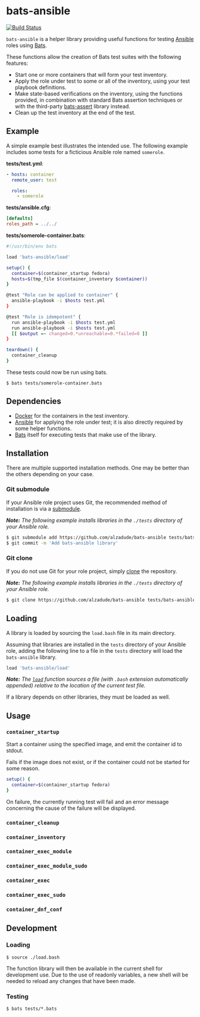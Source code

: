 # bats-ansible

[![Build Status](https://travis-ci.org/alzadude/bats-ansible.svg?branch=master)](https://travis-ci.org/alzadude/bats-ansible)

`bats-ansible` is a helper library providing useful functions for
testing [Ansible][ansible] roles using [Bats][bats].

These functions allow the creation of Bats test suites with
the following features:

- Start one or more containers that will form your test inventory.
- Apply the role under test to some or all of the inventory, using
your test playbook definitions.
- Make state-based verifications on the inventory, using the functions provided, in combination with standard Bats assertion techniques or with the third-party [bats-assert][bats-assert] library instead.
- Clean up the test inventory at the end of the test.

## Example

A simple example best illustrates the intended use. The following example includes some tests for a ficticious Ansible role named `somerole`.

**tests/test.yml**:
```yaml
- hosts: container
  remote_user: test

  roles:
    - somerole
```

**tests/ansible.cfg**:
```ini
[defaults]
roles_path = ../../
```

**tests/somerole-container.bats**:
```bash
#!/usr/bin/env bats

load 'bats-ansible/load'

setup() {
  container=$(container_startup fedora)
  hosts=$(tmp_file $(container_inventory $container))
}

@test "Role can be applied to container" {
  ansible-playbook -i $hosts test.yml
}

@test "Role is idempotent" {
  run ansible-playbook -i $hosts test.yml
  run ansible-playbook -i $hosts test.yml
  [[ $output =~ changed=0.*unreachable=0.*failed=0 ]]
}

teardown() {
  container_cleanup
}
```
These tests could now be run using bats.

    $ bats tests/somerole-container.bats

## Dependencies
- [Docker][docker] for the containers in the test inventory.
- [Ansible][ansible] for applying the role under test; it is also directly required by some helper functions.
- [Bats][bats] itself for executing tests that make use of the library.

## Installation

There are multiple supported installation methods. One may be better than the others depending on your case.

### Git submodule

If your Ansible role project uses Git, the recommended method of installation is via a [submodule][git-book-submod].

*__Note:__ The following example installs libraries in the `./tests` directory of your Ansible role.*

```sh
$ git submodule add https://github.com/alzadude/bats-ansible tests/bats-ansible
$ git commit -m 'Add bats-ansible library'
```

### Git clone

If you do not use Git for your role project, simply [clone][git-book-clone] the repository.

*__Note:__ The following example installs libraries in the
`./tests` directory of your Ansible role.*

```sh
$ git clone https://github.com/alzadude/bats-ansible tests/bats-ansible
```

## Loading

A library is loaded by sourcing the `load.bash` file in its main
directory.

Assuming that libraries are installed in the `tests` directory of your Ansible role, adding the following line to a file in the `tests` directory will load the `bats-ansible` library.

```sh
load 'bats-ansible/load'
```

*__Note:__ The [`load`][bats-load] function sources a file (with
`.bash` extension automatically appended) relative to the location of the current test file.*

If a library depends on other libraries, they must be loaded as well.


## Usage

### `container_startup`

Start a container using the specified image, and emit the container id to stdout.

Fails if the image does not exist, or if the container could not be started for some reason.

```bash
setup() {
  container=$(container_startup fedora)
}
```

On failure, the currently running test will fail and an error message concerning the cause of the failure will be displayed.

### `container_cleanup`

### `container_inventory`

### `container_exec_module`

### `container_exec_module_sudo`

### `container_exec`

### `container_exec_sudo`

### `container_dnf_conf`

## Development

### Loading

    $ source ./load.bash

The function library will then be available in the current shell for development use. Due to the use of readonly variables, a new shell will be needed to reload any changes that have been made.

### Testing

    $ bats tests/*.bats

<!-- REFERENCES -->

[bats]: https://github.com/bats-core/bats-core
[ansible]: http://www.ansible.com
[bats-assert]: http://github.com/ztombol/bats-assert
[docker]: http://docker.com
[git-book-submod]: https://git-scm.com/book/en/v2/Git-Tools-Submodules
[git-book-clone]: https://git-scm.com/book/en/v2/Git-Basics-Getting-a-Git-Repository#Cloning-an-Existing-Repository
[bats-load]: https://bats-core.readthedocs.io/en/latest/writing-tests.html#load-share-common-code
